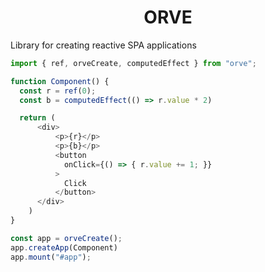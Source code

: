<h1 align="center">ORVE</h1>

Library for creating reactive SPA applications

```javascript
import { ref, orveCreate, computedEffect } from "orve";

function Component() {
  const r = ref(0);
  const b = computedEffect(() => r.value * 2)

  return (
      <div>
          <p>{r}</p>
          <p>{b}</p>
          <button
            onClick={() => { r.value += 1; }}
          >
            Click
          </button>
      </div>
    )
}

const app = orveCreate();
app.createApp(Component)
app.mount("#app");
```

